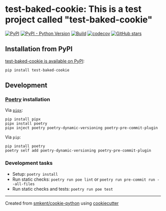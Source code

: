 # test-baked-cookie: This is a test project called "test-baked-cookie"

[![PyPI](https://img.shields.io/pypi/v/test-baked-cookie)][pypi]
[![PyPI - Python Version](https://img.shields.io/pypi/pyversions/test-baked-cookie)][pypi]
[![Build](https://img.shields.io/github/checks-status/ness/test-baked-cookie/main?label=build)][gh-actions]
[![codecov](https://codecov.io/gh/ness/test-baked-cookie/branch/main/graph/badge.svg)][codecov]
[![GitHub stars](https://img.shields.io/github/stars/ness/test-baked-cookie?style=social)][repo]

## Installation from PyPI

[test-baked-cookie is available on PyPI][pypi]:

```console
pip install test-baked-cookie
```

## Development

### [Poetry][poetry] installation

Via [`pipx`][pipx]:

```console
pip install pipx
pipx install poetry
pipx inject poetry poetry-dynamic-versioning poetry-pre-commit-plugin
```

Via `pip`:

```console
pip install poetry
poetry self add poetry-dynamic-versioning poetry-pre-commit-plugin
```

### Development tasks

* Setup: `poetry install`
* Run static checks: `poetry run poe lint` or
  `poetry run pre-commit run --all-files`
* Run static checks and tests: `poetry run poe test`

---

Created from [smkent/cookie-python][cookie-python] using
[cookiecutter][cookiecutter]

[codecov]: https://codecov.io/gh/ness/test-baked-cookie
[cookie-python]: https://github.com/smkent/cookie-python
[cookiecutter]: https://github.com/cookiecutter/cookiecutter
[gh-actions]: https://github.com/ness/test-baked-cookie/actions?query=branch%3Amain
[pipx]: https://pypa.github.io/pipx/
[poetry]: https://python-poetry.org/docs/#installation
[pypi]: https://pypi.org/project/test-baked-cookie/
[repo]: https://github.com/ness/test-baked-cookie
